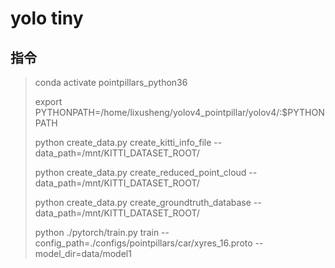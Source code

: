 # yolo tiny

## 指令

> conda activate pointpillars_python36
>
> export PYTHONPATH=/home/lixusheng/yolov4_pointpillar/yolov4/:$PYTHONPATH
>
> python create_data.py create_kitti_info_file --data_path=/mnt/KITTI_DATASET_ROOT/
>
> python create_data.py create_reduced_point_cloud --data_path=/mnt/KITTI_DATASET_ROOT/
>
> python create_data.py create_groundtruth_database --data_path=/mnt/KITTI_DATASET_ROOT/
>
> python ./pytorch/train.py train --config_path=./configs/pointpillars/car/xyres_16.proto --model_dir=data/model1
>
> 

